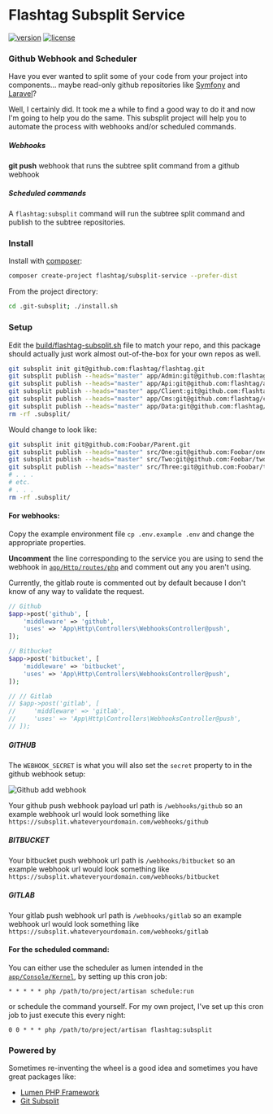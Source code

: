 # Flashtag Subsplit Service

[![version](https://img.shields.io/packagist/v/flashtag/subsplit-service.svg)](https://packagist.org/packages/flashtag/subsplit-service)
[![license](https://img.shields.io/packagist/l/flashtag/subsplit-service.svg)](https://packagist.org/packages/flashtag/subsplit-service)

### Github Webhook and Scheduler

Have you ever wanted to split some of your code from your project into components... maybe read-only github repositories like [Symfony](https://github.com/symfony) and [Laravel](https://github.com/laravel)?

Well, I certainly did. It took me a while to find a good way to do it and now I'm going to help you do the same. This subsplit project will help you to automate the process with webhooks and/or scheduled commands.

##### Webhooks

**git push** webhook that runs the subtree split command from a github webhook

##### Scheduled commands

A `flashtag:subsplit` command will run the subtree split command and publish to the subtree repositories.

### Install

Install with [composer](https://getcomposer.org/):

```bash
composer create-project flashtag/subsplit-service --prefer-dist
```

From the project directory:

```bash
cd .git-subsplit; ./install.sh
```

### Setup

Edit the [build/flashtag-subsplit.sh](https://github.com/flashtag/services/blob/master/build/flashtag-subsplit.sh) file to match your repo, and this package should actually just work almost out-of-the-box for your own repos as well.

```bash
git subsplit init git@github.com:flashtag/flashtag.git
git subsplit publish --heads="master" app/Admin:git@github.com:flashtag/admin.git
git subsplit publish --heads="master" app/Api:git@github.com:flashtag/api.git
git subsplit publish --heads="master" app/Client:git@github.com:flashtag/client.git
git subsplit publish --heads="master" app/Cms:git@github.com:flashtag/cms.git
git subsplit publish --heads="master" app/Data:git@github.com:flashtag/data.git
rm -rf .subsplit/
```

Would change to look like:

```bash
git subsplit init git@github.com:Foobar/Parent.git
git subsplit publish --heads="master" src/One:git@github.com:Foobar/one.git
git subsplit publish --heads="master" src/Two:git@github.com:Foobar/two.git
git subsplit publish --heads="master" src/Three:git@github.com:Foobar/three.git
# . . .
# etc.
# . . .
rm -rf .subsplit/
```

#### For webhooks:

Copy the example environment file `cp .env.example .env` and change the appropriate properties.

**Uncomment** the line corresponding to the service you are using to send the webhook in [`app/Http/routes/php`](https://github.com/ryanwinchester/subsplit-service/blob/master/app/Http/routes.php)
and comment out any you aren't using.

Currently, the gitlab route is commented out by default because I don't know of any way to validate the request.

```php
// Github
$app->post('github', [
    'middleware' => 'github',
    'uses' => 'App\Http\Controllers\WebhooksController@push',
]);

// Bitbucket
$app->post('bitbucket', [
    'middleware' => 'bitbucket',
    'uses' => 'App\Http\Controllers\WebhooksController@push',
]);

// // Gitlab
// $app->post('gitlab', [
//     'middleware' => 'gitlab',
//     'uses' => 'App\Http\Controllers\WebhooksController@push',
// ]);
```

##### GITHUB

The `WEBHOOK_SECRET` is what you will also set the `secret` property to in the github webhook setup:

![Github add webhook](https://s3-us-west-2.amazonaws.com/ryanwinchester/screenshots/github-webhook-add.png)

Your github push webhook payload url path is `/webhooks/github` so an example webhook url would look something like `https://subsplit.whateveryourdomain.com/webhooks/github`

##### BITBUCKET

Your bitbucket push webhook url path is `/webhooks/bitbucket` so an example webhook url would look something like `https://subsplit.whateveryourdomain.com/webhooks/bitbucket`

##### GITLAB

Your gitlab push webhook url path is `/webhooks/gitlab` so an example webhook url would look something like `https://subsplit.whateveryourdomain.com/webhooks/gitlab`


#### For the scheduled command:

You can either use the scheduler as lumen intended in the [`app/Console/Kernel`](https://github.com/flashtag/subsplit-service/blob/master/app/Console/Kernel.php), by setting up this cron job:

```
* * * * * php /path/to/project/artisan schedule:run
```

or schedule the command yourself. For my own project, I've set up this cron job to just execute this every night:

 ```
 0 0 * * * php /path/to/project/artisan flashtag:subsplit
 ```

### Powered by

 Sometimes re-inventing the wheel is a good idea and sometimes you have great packages like:

 - [Lumen PHP Framework](https://github.com/laravel/lumen)
 - [Git Subsplit](https://github.com/dflydev/git-subsplit)
